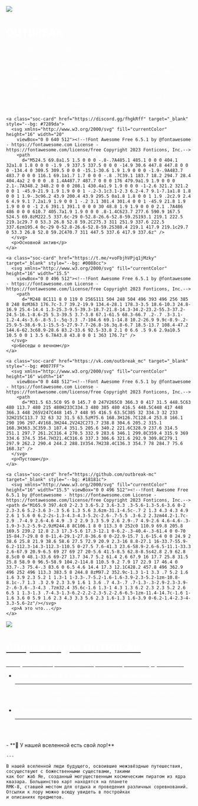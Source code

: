 <div id="stars_bg" class="fixed-bg">
  <div id='stars'></div>
  <div id='stars2'></div>
  <div id='stars3'></div>
</div>

<div class="fullsize-bg">
  <img class="footer-img" src="../../assets/images/bottom-min.webp">
</div>

<style>
  p,h2,h1 {
    color: #ffffffe7;
  }

  .md-sidebar__scrollwrap * {
    background: none !important;
  }

  .md-sidebar__scrollwrap * {
    box-shadow: none !important;
  }

  .md-header {
    /* background-image: url(/assets/header.webp);
            background-position: center; */
    backdrop-filter: blur(15px);
    background-color: #18181c72;
  }

  .md-content {
    max-width: 1000px;
  }

  .md-main__inner {
    /* display: flex; */
    justify-content: center;
  }

  .md-footer,
  .md-footer-meta {
    background: none;
  }

  .md-tabs {
    background-color: #18181c00;
  }

  #__drawer:not(:checked) ~ .md-container .md-sidebar[data-md-type="navigation"] {
    display: none;
  }

  .md-sidebar[data-md-type="toc"] {
    display: none;
  }
</style>

<div class="outbreak-title">
  <h1>OUTBREAK</h1>
  <p>ивентовый проект с уникальным подходом</p>
</div>

<div class="about-container">
  <p style="flex: 1; margin: 0; padding: 1em;" class="glass">Сервер OUTBREAK не работает круглосуточно. Вместо этого мы периодически открываемся на короткое время с различными событиями, как, например, сходка на BedWars, SkyWars или выживание с модами.
  <br />
  <br />
  Чтобы быть в курсе проходящих событий, заходите в наши соцсети и следите за мероприятиями!
  </p>
  <div class="social-cards">

    <a class="soc-card" href="https://discord.gg/fhgkRff" target="_blank" style="--bg: #7289da">
      <svg xmlns="http://www.w3.org/2000/svg" fill="currentColor" height="16" width="20"
        viewBox="0 0 640 512"><!--!Font Awesome Free 6.5.1 by @fontawesome - https://fontawesome.com License - https://fontawesome.com/license/free Copyright 2023 Fonticons, Inc.-->
        <path
          d="M524.5 69.8a1.5 1.5 0 0 0 -.8-.7A485.1 485.1 0 0 0 404.1 32a1.8 1.8 0 0 0 -1.9 .9 337.5 337.5 0 0 0 -14.9 30.6 447.8 447.8 0 0 0 -134.4 0 309.5 309.5 0 0 0 -15.1-30.6 1.9 1.9 0 0 0 -1.9-.9A483.7 483.7 0 0 0 116.1 69.1a1.7 1.7 0 0 0 -.8 .7C39.1 183.7 18.2 294.7 28.4 404.4a2 2 0 0 0 .8 1.4A487.7 487.7 0 0 0 176 479.9a1.9 1.9 0 0 0 2.1-.7A348.2 348.2 0 0 0 208.1 430.4a1.9 1.9 0 0 0 -1-2.6 321.2 321.2 0 0 1 -45.9-21.9 1.9 1.9 0 0 1 -.2-3.1c3.1-2.3 6.2-4.7 9.1-7.1a1.8 1.8 0 0 1 1.9-.3c96.2 43.9 200.4 43.9 295.5 0a1.8 1.8 0 0 1 1.9 .2c2.9 2.4 6 4.9 9.1 7.2a1.9 1.9 0 0 1 -.2 3.1 301.4 301.4 0 0 1 -45.9 21.8 1.9 1.9 0 0 0 -1 2.6 391.1 391.1 0 0 0 30 48.8 1.9 1.9 0 0 0 2.1 .7A486 486 0 0 0 610.7 405.7a1.9 1.9 0 0 0 .8-1.4C623.7 277.6 590.9 167.5 524.5 69.8zM222.5 337.6c-29 0-52.8-26.6-52.8-59.2S193.1 219.1 222.5 219.1c29.7 0 53.3 26.8 52.8 59.2C275.3 311 251.9 337.6 222.5 337.6zm195.4 0c-29 0-52.8-26.6-52.8-59.2S388.4 219.1 417.9 219.1c29.7 0 53.3 26.8 52.8 59.2C470.7 311 447.5 337.6 417.9 337.6z" />
      </svg>
      <p>Основной актив</p>
    </a>

    <a class="soc-card" href="https://t.me/+voFbjhVPjq1jMzky" target="_blank" style="--bg: #0088cc">
      <svg xmlns="http://www.w3.org/2000/svg" fill="currentColor" height="16" width="15.5"
        viewBox="0 0 496 512"><!--!Font Awesome Free 6.5.1 by @fontawesome - https://fontawesome.com License - https://fontawesome.com/license/free Copyright 2023 Fonticons, Inc.-->
        <path
          d="M248 8C111 8 0 119 0 256S111 504 248 504 496 393 496 256 385 8 248 8zM363 176.7c-3.7 39.2-19.9 134.4-28.1 178.3-3.5 18.6-10.3 24.8-16.9 25.4-14.4 1.3-25.3-9.5-39.3-18.7-21.8-14.3-34.2-23.2-55.3-37.2-24.5-16.1-8.6-25 5.3-39.5 3.7-3.8 67.1-61.5 68.3-66.7 .2-.7 .3-3.1-1.2-4.4s-3.6-.8-5.1-.5q-3.3 .7-104.6 69.1-14.8 10.2-26.9 9.9c-8.9-.2-25.9-5-38.6-9.1-15.5-5-27.9-7.7-26.8-16.3q.8-6.7 18.5-13.7 108.4-47.2 144.6-62.3c68.9-28.6 83.2-33.6 92.5-33.8 2.1 0 6.6 .5 9.6 2.9a10.5 10.5 0 0 1 3.5 6.7A43.8 43.8 0 0 1 363 176.7z" />
      </svg>
      <p>Беседы о вечном</p>
    </a>
    
    <a class="soc-card" href="https://vk.com/outbreak_mc" target="_blank" style="--bg: #0077FF">
      <svg xmlns="http://www.w3.org/2000/svg" fill="currentColor" height="16" width="14"
        viewBox="0 0 448 512"><!--!Font Awesome Free 6.5.1 by @fontawesome - https://fontawesome.com License - https://fontawesome.com/license/free Copyright 2023 Fonticons, Inc.-->
        <path
          d="M31.5 63.5C0 95 0 145.7 0 247V265C0 366.3 0 417 31.5 448.5C63 480 113.7 480 215 480H233C334.3 480 385 480 416.5 448.5C448 417 448 366.3 448 265V247C448 145.7 448 95 416.5 63.5C385 32 334.3 32 233 32H215C113.7 32 63 32 31.5 63.5zM75.6 168.3H126.7C128.4 253.8 166.1 290 196 297.4V168.3H244.2V242C273.7 238.8 304.6 205.2 315.1 168.3H363.3C359.3 187.4 351.5 205.6 340.2 221.6C328.9 237.6 314.5 251.1 297.7 261.2C316.4 270.5 332.9 283.6 346.1 299.8C359.4 315.9 369 334.6 374.5 354.7H321.4C316.6 337.3 306.6 321.6 292.9 309.8C279.1 297.9 262.2 290.4 244.2 288.1V354.7H238.4C136.3 354.7 78 284.7 75.6 168.3z" />
      </svg>
      <p>Пустоши</p>
    </a>

    <a class="soc-card" href="https://github.com/outbreak-mc" target="_blank" style="--bg: #18181c">
      <svg xmlns="http://www.w3.org/2000/svg" fill="currentColor" height="16" width="15.5" viewBox="0 0 496 512"><!--!Font Awesome Free 6.5.1 by @fontawesome - https://fontawesome.com License - https://fontawesome.com/license/free Copyright 2023 Fonticons, Inc.--><path d="M165.9 397.4c0 2-2.3 3.6-5.2 3.6-3.3 .3-5.6-1.3-5.6-3.6 0-2 2.3-3.6 5.2-3.6 3-.3 5.6 1.3 5.6 3.6zm-31.1-4.5c-.7 2 1.3 4.3 4.3 4.9 2.6 1 5.6 0 6.2-2s-1.3-4.3-4.3-5.2c-2.6-.7-5.5 .3-6.2 2.3zm44.2-1.7c-2.9 .7-4.9 2.6-4.6 4.9 .3 2 2.9 3.3 5.9 2.6 2.9-.7 4.9-2.6 4.6-4.6-.3-1.9-3-3.2-5.9-2.9zM244.8 8C106.1 8 0 113.3 0 252c0 110.9 69.8 205.8 169.5 239.2 12.8 2.3 17.3-5.6 17.3-12.1 0-6.2-.3-40.4-.3-61.4 0 0-70 15-84.7-29.8 0 0-11.4-29.1-27.8-36.6 0 0-22.9-15.7 1.6-15.4 0 0 24.9 2 38.6 25.8 21.9 38.6 58.6 27.5 72.9 20.9 2.3-16 8.8-27.1 16-33.7-55.9-6.2-112.3-14.3-112.3-110.5 0-27.5 7.6-41.3 23.6-58.9-2.6-6.5-11.1-33.3 2.6-67.9 20.9-6.5 69 27 69 27 20-5.6 41.5-8.5 62.8-8.5s42.8 2.9 62.8 8.5c0 0 48.1-33.6 69-27 13.7 34.7 5.2 61.4 2.6 67.9 16 17.7 25.8 31.5 25.8 58.9 0 96.5-58.9 104.2-114.8 110.5 9.2 7.9 17 22.9 17 46.4 0 33.7-.3 75.4-.3 83.6 0 6.5 4.6 14.4 17.3 12.1C428.2 457.8 496 362.9 496 252 496 113.3 383.5 8 244.8 8zM97.2 352.9c-1.3 1-1 3.3 .7 5.2 1.6 1.6 3.9 2.3 5.2 1 1.3-1 1-3.3-.7-5.2-1.6-1.6-3.9-2.3-5.2-1zm-10.8-8.1c-.7 1.3 .3 2.9 2.3 3.9 1.6 1 3.6 .7 4.3-.7 .7-1.3-.3-2.9-2.3-3.9-2-.6-3.6-.3-4.3 .7zm32.4 35.6c-1.6 1.3-1 4.3 1.3 6.2 2.3 2.3 5.2 2.6 6.5 1 1.3-1.3 .7-4.3-1.3-6.2-2.2-2.3-5.2-2.6-6.5-1zm-11.4-14.7c-1.6 1-1.6 3.6 0 5.9 1.6 2.3 4.3 3.3 5.6 2.3 1.6-1.3 1.6-3.9 0-6.2-1.4-2.3-4-3.3-5.6-2z"/></svg>
      <p>А это что...</p>
    </a>

  </div>
</div>


<!-- <div class="grid cards our-stuff">
  <a class="img-btn" href="/modbreak2024/">
    <img class="footer-img" src="../../assets/modpack/modbreak2024/modbreakbg.webp">
    <h1 class="cool-outbreak-font">Новогоднее событие</h1>
    <p>Зимнее выживание на сервере с модами</p>
  </a>
</div> -->

<div class="grid cards">
  <a class="img-btn" href="/modpack/">
    <img class="footer-img" src="../../assets/modpack/aesthetics/particle-rain-snow.webp">
    <h1 class="cool-outbreak-font">Сборка модов OUTBREAK</h1>
    <p>Quality-Of-Life сборка с оптимизациями и визуальными улучшениями</p>
  </a>
</div>

<!-- ## Что нужно знать о нашем проекте -->

<div class="grid cards align-link-down" markdown>

  - **🌸 Мы делаем упор в эстетику и глубину проработки**

    ---

    Все наши карты мы строим сами, и сами делаем большинство элементов серверного ресурспака.

  - **✨ Технологичность и качество игрового опыта**

    ---

    Мы написали много своих плагинов, делающих возможными удобные фишки в чате и никах, вэйпы, шапки и многое другое.

</div>
<div class="grid cards align-link-down" markdown>
  - **🌌 У нашей вселенной есть свой лор!**

    ---

    В нашей вселенной люди будущего, освоившие межзвёздные путешествия, сосуществуют с божественными существами, такими
    как бог жаб Яе, созданный могущественным космическим пиратом из ядра квазара. Большинство карт находятся на планете
    RMK-8, ставшей местом для отдыха и проведения различных соревнований. Отсылки к лору можно всюду увидеть в постройках
    и описаниях предметов.
</div>
